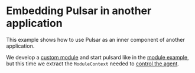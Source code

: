 # Embedding Pulsar in another application

This example shows how to use Pulsar as an inner component of another
application.

We develop a [custom module](./src/proxy_module.rs) and start pulsard like in the
[module example](../pulsar-extension-module), but this time we extract the
`ModuleContext` needed to [control the agent](./src/main.rs).
